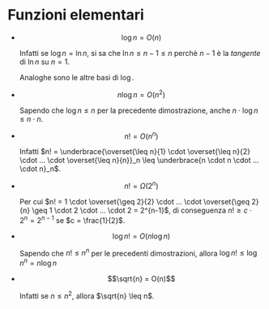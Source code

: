 # Funzioni elementari

- $$\log n = O(n)$$

	Infatti se $\log n = \ln n$, si sa che $\ln n \leq n - 1 \leq n$ perchè $n - 1$ è la _tangente_ di $\ln n$ su $n = 1$.

	Analoghe sono le altre basi di $\log$.

- $$n \log n = O(n^2)$$

	Sapendo che $\log n \leq n$ per la precedente dimostrazione, anche $n \cdot \log n \leq n \cdot n$.

- $$n! = O(n^n)$$

	Infatti $n! = \underbrace{\overset{\leq n}{1} \cdot \overset{\leq n}{2} \cdot ... \cdot \overset{\leq n}{n}}_n \leq \underbrace{n \cdot n \cdot ... \cdot n}_n$.

- $$n! = \Omega(2^n)$$

	Per cui $n! = 1 \cdot \overset{\geq 2}{2} \cdot ... \cdot \overset{\geq 2}{n} \geq 1 \cdot 2 \cdot ... \cdot 2 = 2^{n-1}$, di conseguenza $n! \geq c \cdot 2^n = 2^{n-1}$ se $c = \frac{1}{2}$.

- $$\log n! = O(n \log n)$$

	Sapendo che $n! \leq n^n$ per le precedenti dimostrazioni, allora $\log n! \leq \log n^n = n \log n$

- $$\sqrt{n} = O(n)$$

	Infatti se $n \leq n^2$, allora $\sqrt{n} \leq n$.
